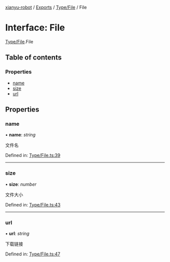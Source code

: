 [xianyu-robot](../README.md) / [Exports](../modules.md) / [Type/File](../modules/type_file.md) / File

# Interface: File

[Type/File](../modules/type_file.md).File

## Table of contents

### Properties

- [name](type_file.file.md#name)
- [size](type_file.file.md#size)
- [url](type_file.file.md#url)

## Properties

### name

• **name**: *string*

文件名

Defined in: [Type/File.ts:39](https://github.com/blacktunes/xianyu-robot/blob/2c773a6/src/Type/File.ts#L39)

___

### size

• **size**: *number*

文件大小

Defined in: [Type/File.ts:43](https://github.com/blacktunes/xianyu-robot/blob/2c773a6/src/Type/File.ts#L43)

___

### url

• **url**: *string*

下载链接

Defined in: [Type/File.ts:47](https://github.com/blacktunes/xianyu-robot/blob/2c773a6/src/Type/File.ts#L47)
